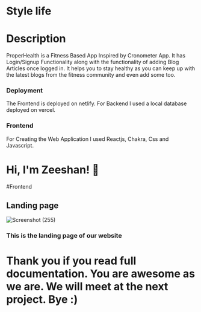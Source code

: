 
# Style life

# Description

ProperHealth is a Fitness Based App Inspired by Cronometer App. It has Login/Signup Functionality along with the functionality of adding Blog Articles once logged in. It helps you to stay healthy as you can keep up with the latest blogs from the fitness community and even add some too.

### Deployment

The Frontend is deployed on netlify. For Backend I used a local database deployed on vercel.

### Frontend

For Creating the Web Application I used Reactjs, Chakra, Css and Javascript.

# Hi, I'm Zeeshan! 👋

#Frontend

## Landing page

![Screenshot (255)](https://zeeshan-ilahi.imgbb.com/)
### This is the landing page of our website


# Thank you if you read full documentation. You are awesome as we are. We will meet at the next project. Bye :) 




















